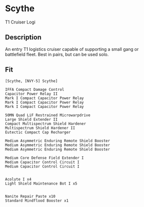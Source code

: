 # Scythe

T1 Cruiser Logi

## Description

An entry T1 logistics cruiser capable of supporting a small gang or battlefield fleet. Best in pairs, but can be used solo.

## Fit

```
[Scythe, [NVY-5] Scythe]

IFFA Compact Damage Control
Capacitor Power Relay II
Mark I Compact Capacitor Power Relay
Mark I Compact Capacitor Power Relay
Mark I Compact Capacitor Power Relay

50MN Quad LiF Restrained Microwarpdrive
Large Shield Extender II
Compact Multispectrum Shield Hardener
Multispectrum Shield Hardener II
Eutectic Compact Cap Recharger

Medium Asymmetric Enduring Remote Shield Booster
Medium Asymmetric Enduring Remote Shield Booster
Medium Asymmetric Enduring Remote Shield Booster

Medium Core Defense Field Extender I
Medium Capacitor Control Circuit I
Medium Capacitor Control Circuit I


Acolyte I x4
Light Shield Maintenance Bot I x5


Nanite Repair Paste x10
Standard Mindflood Booster x1
```
